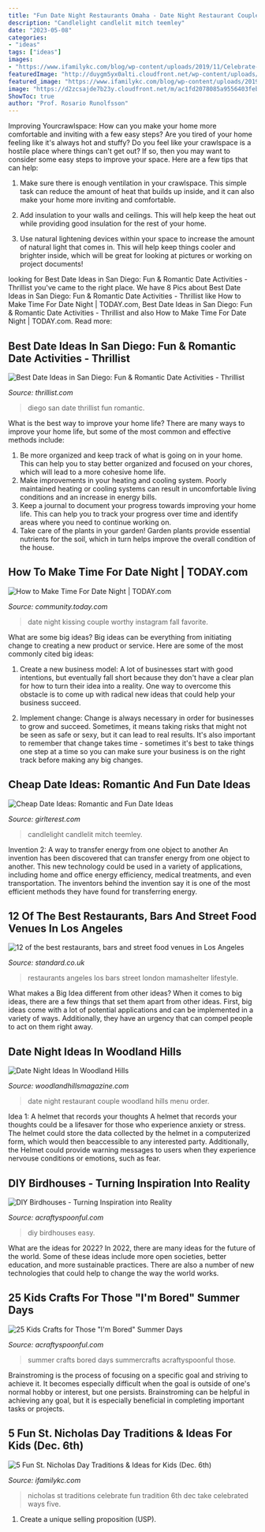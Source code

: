 ```yaml
---
title: "Fun Date Night Restaurants Omaha - Date Night Restaurant Couple Woodland Hills Menu Order"
description: "Candlelight candlelit mitch teemley"
date: "2023-05-08"
categories:
- "ideas"
tags: ["ideas"]
images:
- "https://www.ifamilykc.com/blog/wp-content/uploads/2019/11/Celebrate-St.-Nicholas-Day-Ideas-Traditions.jpg"
featuredImage: "http://duygm5yx0alti.cloudfront.net/wp-content/uploads/2015/05/date-night-spots-in-woodland-hills-.jpg"
featured_image: "https://www.ifamilykc.com/blog/wp-content/uploads/2019/11/Celebrate-St.-Nicholas-Day-Ideas-Traditions.jpg"
image: "https://d2zcsajde7b23y.cloudfront.net/m/ac1fd2078085a9556403feb16e122267ec3cd15f.jpg"
ShowToc: true
author: "Prof. Rosario Runolfsson"
---
```



Improving Yourcrawlspace: How can you make your home more comfortable and inviting with a few easy steps?
Are you tired of your home feeling like it's always hot and stuffy? Do you feel like your crawlspace is a hostile place where things can't get out? If so, then you may want to consider some easy steps to improve your space. Here are a few tips that can help:
1. Make sure there is enough ventilation in your crawlspace. This simple task can reduce the amount of heat that builds up inside, and it can also make your home more inviting and comfortable.

2. Add insulation to your walls and ceilings. This will help keep the heat out while providing good insulation for the rest of your home.

3. Use natural lightening devices within your space to increase the amount of natural light that comes in. This will help keep things cooler and brighter inside, which will be great for looking at pictures or working on project documents!

	

		
looking for Best Date Ideas in San Diego: Fun &amp; Romantic Date Activities - Thrillist you've came to the right place. We have 8 Pics about Best Date Ideas in San Diego: Fun &amp; Romantic Date Activities - Thrillist like How to Make Time For Date Night | TODAY.com, Best Date Ideas in San Diego: Fun &amp; Romantic Date Activities - Thrillist and also How to Make Time For Date Night | TODAY.com. Read more:
		
    
## Best Date Ideas In San Diego: Fun &amp; Romantic Date Activities - Thrillist

<img loading=lazy src="https://assets3.thrillist.com/v1/image/2760786/size/tmg-facebook_social.jpg" onerror="this.onerror=null;this.src='https://tse2.mm.bing.net/th?id=OIP.D80cO-pyW4EjAdQZnCeiEQHaD4&amp;pid=15.1';" alt="Best Date Ideas in San Diego: Fun &amp; Romantic Date Activities - Thrillist">

_Source: thrillist.com_

>diego san date thrillist fun romantic. 

	

What is the best way to improve your home life?
There are many ways to improve your home life, but some of the most common and effective methods include: 
1. Be more organized and keep track of what is going on in your home. This can help you to stay better organized and focused on your chores, which will lead to a more cohesive home life. 
2. Make improvements in your heating and cooling system. Poorly maintained heating or cooling systems can result in uncomfortable living conditions and an increase in energy bills. 
3. Keep a journal to document your progress towards improving your home life. This can help you to track your progress over time and identify areas where you need to continue working on. 
4. Take care of the plants in your garden! Garden plants provide essential nutrients for the soil, which in turn helps improve the overall condition of the house.

    
## How To Make Time For Date Night | TODAY.com

<img loading=lazy src="https://d2zcsajde7b23y.cloudfront.net/m/ac1fd2078085a9556403feb16e122267ec3cd15f.jpg" onerror="this.onerror=null;this.src='https://tse4.mm.bing.net/th?id=OIP.0EEKGmE7D4kNur00Vhq1twHaLH&amp;pid=15.1';" alt="How to Make Time For Date Night | TODAY.com">

_Source: community.today.com_

>date night kissing couple worthy instagram fall favorite. 

	

What are some big ideas?
Big ideas can be everything from initiating change to creating a new product or service. Here are some of the most commonly cited big ideas:
1. Create a new business model: A lot of businesses start with good intentions, but eventually fall short because they don't have a clear plan for how to turn their idea into a reality. One way to overcome this obstacle is to come up with radical new ideas that could help your business succeed.

2. Implement change: Change is always necessary in order for businesses to grow and succeed. Sometimes, it means taking risks that might not be seen as safe or sexy, but it can lead to real results. It's also important to remember that change takes time - sometimes it's best to take things one step at a time so you can make sure your business is on the right track before making any big changes.


    
## Cheap Date Ideas: Romantic And Fun Date Ideas

<img loading=lazy src="https://girlterest.com/wp-content/uploads/2016/01/candlelit-dinner-for-two-at-home-uyvaj5a6g-1.jpg" onerror="this.onerror=null;this.src='https://tse1.mm.bing.net/th?id=OIP.AYYQ8RR6CuF8sVk0NMV0YwHaFj&amp;pid=15.1';" alt="Cheap Date Ideas: Romantic and Fun Date Ideas">

_Source: girlterest.com_

>candlelight candlelit mitch teemley. 

	

Invention 2: A way to transfer energy from one object to another
An invention has been discovered that can transfer energy from one object to another. This new technology could be used in a variety of applications, including home and office energy efficiency, medical treatments, and even transportation. The inventors behind the invention say it is one of the most efficient methods they have found for transferring energy.

    
## 12 Of The Best Restaurants, Bars And Street Food Venues In Los Angeles

<img loading=lazy src="https://www.standard.co.uk/s3fs-public/thumbnails/image/2016/10/20/11/mamashelter.jpg" onerror="this.onerror=null;this.src='https://tse4.mm.bing.net/th?id=OIP.c-64N8KvtIvTWVWVMCwgGAHaE8&amp;pid=15.1';" alt="12 of the best restaurants, bars and street food venues in Los Angeles">

_Source: standard.co.uk_

>restaurants angeles los bars street london mamashelter lifestyle. 

	

What makes a Big Idea different from other ideas?
When it comes to big ideas, there are a few things that set them apart from other ideas. First, big ideas come with a lot of potential applications and can be implemented in a variety of ways. Additionally, they have an urgency that can compel people to act on them right away.

    
## Date Night Ideas In Woodland Hills

<img loading=lazy src="http://duygm5yx0alti.cloudfront.net/wp-content/uploads/2015/05/date-night-spots-in-woodland-hills-.jpg" onerror="this.onerror=null;this.src='https://tse4.mm.bing.net/th?id=OIP.BvqmHKXLuZrGUIUOZ1ryQAHaFR&amp;pid=15.1';" alt="Date Night Ideas In Woodland Hills">

_Source: woodlandhillsmagazine.com_

>date night restaurant couple woodland hills menu order. 

	

Idea 1: A helmet that records your thoughts
A helmet that records your thoughts could be a lifesaver for those who experience anxiety or stress. The helmet could store the data collected by the helmet in a computerized form, which would then beaccessible to any interested party. Additionally, the Helmet could provide warning messages to users when they experience nervouse conditions or emotions, such as fear.

    
## DIY Birdhouses - Turning Inspiration Into Reality

<img loading=lazy src="https://acraftyspoonful.com/wp-content/uploads/2017/02/Easy-DIY-Birdhouses-for-Kids-678x1024.jpg" onerror="this.onerror=null;this.src='https://tse2.mm.bing.net/th?id=OIP.K1SRtigDMx_-ZXXEbZC7LgHaLL&amp;pid=15.1';" alt="DIY Birdhouses - Turning Inspiration into Reality">

_Source: acraftyspoonful.com_

>diy birdhouses easy. 

	

What are the ideas for 2022?
In 2022, there are many ideas for the future of the world. Some of these ideas include more open societies, better education, and more sustainable practices. There are also a number of new technologies that could help to change the way the world works.

    
## 25 Kids Crafts For Those &quot;I&#039;m Bored&quot; Summer Days

<img loading=lazy src="https://acraftyspoonful.com/wp-content/uploads/2017/02/SummerCrafts_WithText.jpg" onerror="this.onerror=null;this.src='https://tse4.mm.bing.net/th?id=OIP.OagUWJEHotf2Tnja5iJx4QHaO0&amp;pid=15.1';" alt="25 Kids Crafts for Those &quot;I&#039;m Bored&quot; Summer Days">

_Source: acraftyspoonful.com_

>summer crafts bored days summercrafts acraftyspoonful those. 

	

Brainstroming is the process of focusing on a specific goal and striving to achieve it. It becomes especially difficult when the goal is outside of one's normal hobby or interest, but one persists. Brainstroming can be helpful in achieving any goal, but it is especially beneficial in completing important tasks or projects.

    
## 5 Fun St. Nicholas Day Traditions &amp; Ideas For Kids (Dec. 6th)

<img loading=lazy src="https://www.ifamilykc.com/blog/wp-content/uploads/2019/11/Celebrate-St.-Nicholas-Day-Ideas-Traditions.jpg" onerror="this.onerror=null;this.src='https://tse4.mm.bing.net/th?id=OIP.x2KiNLURdGrMaPyuOQa61QHaDy&amp;pid=15.1';" alt="5 Fun St. Nicholas Day Traditions &amp; Ideas for Kids (Dec. 6th)">

_Source: ifamilykc.com_

>nicholas st traditions celebrate fun tradition 6th dec take celebrated ways five. 

	

1. Create a unique selling proposition (USP).

